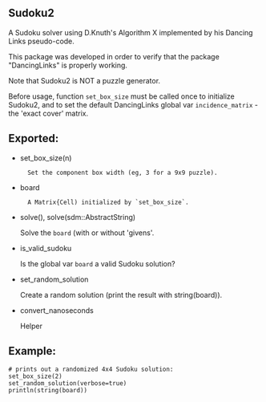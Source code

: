 ## Sudoku2
A Sudoku solver using D.Knuth's Algorithm X implemented by his Dancing Links pseudo-code.

This package was developed in order to verify that the package "DancingLinks" is properly working.

Note that Sudoku2 is NOT a puzzle generator.

Before usage, function `set_box_size` must be called once to initialize Sudoku2, and to set the default DancingLinks global var 
`incidence_matrix` - the 'exact cover' matrix.

## Exported:
+ set_box_size(n)

        Set the component box width (eg, 3 for a 9x9 puzzle).
+ board
        
        A Matrix{Cell) initialized by `set_box_size`.
+ solve(), solve(sdm::AbstractString)

    Solve the `board` (with or without 'givens'.
+ is_valid_sudoku

    Is the global var `board` a valid Sudoku solution?
+ set_random_solution

    Create a random solution (print the result with string(board)).
+ convert_nanoseconds

    Helper

## Example:
    # prints out a randomized 4x4 Sudoku solution:
    set_box_size(2)
    set_random_solution(verbose=true)
    println(string(board))
